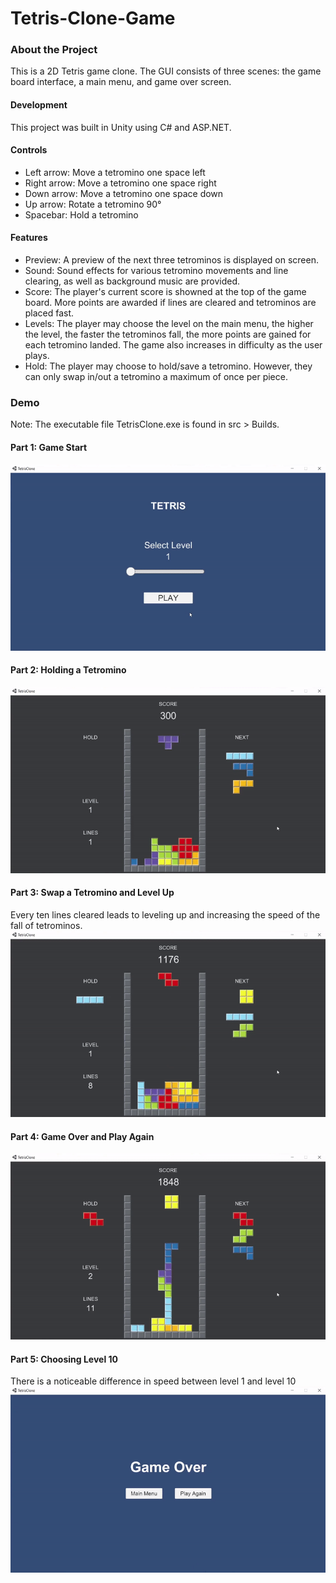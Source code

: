 # Tetris-Clone-Game

### About the Project
This is a 2D Tetris game clone.
The GUI consists of three scenes: the game board interface, a main menu, and game over screen.  

#### Development
This project was built in Unity using C# and ASP.NET.  

#### Controls
* Left arrow: Move a tetromino one space left
* Right arrow: Move a tetromino one space right
* Down arrow: Move a tetromino one space down
* Up arrow: Rotate a tetromino 90°
* Spacebar: Hold a tetromino
  
#### Features 
* Preview: A preview of the next three tetrominos is displayed on screen.
* Sound: Sound effects for various tetromino movements and line clearing, as well as background music are provided.
* Score: The player's current score is showned at the top of the game board. More points are awarded if lines are cleared and tetrominos are placed fast. 
* Levels: The player may choose the level on the main menu, the higher the level, the faster the tetrominos fall, the more points are gained for each tetromino landed. The game also increases in difficulty as the user plays.
* Hold: The player may choose to hold/save a tetromino. However, they can only swap in/out a tetromino a maximum of once per piece.

### Demo
  
Note: The executable file TetrisClone.exe is found in src > Builds.  
  
#### Part 1: Game Start  
![Game Start](images/GameStart.gif)
  
#### Part 2: Holding a Tetromino
![Hold](images/Hold.gif)
  
#### Part 3: Swap a Tetromino and Level Up
Every ten lines cleared leads to leveling up and increasing the speed of the fall of tetrominos.  
![Swap and Level Up](images/SwapAndLevelUp.gif)
  
#### Part 4: Game Over and Play Again
![Game Over and Play Again](images/GameOverAndPlayAgain.gif)

#### Part 5: Choosing Level 10
There is a noticeable difference in speed between level 1 and level 10
![Level 10](images/Level10.gif)
